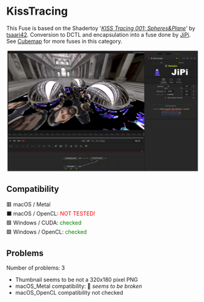 # KissTracing

This Fuse is based on the Shadertoy '_[KISS Tracing 001: Spheres&Plane](https://www.shadertoy.com/view/sttXWX)_' by [tsaari42](https://www.shadertoy.com/user/tsaari42). Conversion to DCTL and encapsulation into a fuse done by [JiPi](../../Site/Profiles/JiPi.md). See [Cubemap](README.md) for more fuses in this category.

<!-- +++ DO NOT REMOVE THIS COMMENT +++ DO NOT ADD OR EDIT ANY TEXT BEFORE THIS LINE +++ IT WOULD BE A REALLY BAD IDEA +++ -->

[![Thumbnail](KissTracing.png)](https://www.shadertoy.com/view/sttXWX "View on Shadertoy.com")

<!-- +++ DO NOT REMOVE THIS COMMENT +++ DO NOT EDIT ANY TEXT THAT COMES AFTER THIS LINE +++ TRUST ME: JUST DON'T DO IT +++ -->

## Compatibility

🟥 macOS / Metal<br />
⬛ macOS / OpenCL: <span style="color:red; ">NOT TESTED!</span><br />
🟩 Windows / CUDA: <span style="color:green; ">checked</span><br />
🟩 Windows / OpenCL: <span style="color:green; ">checked</span><br />


## Problems

Number of problems: 3

- Thumbnail seems to be not a 320x180 pixel PNG
- macOS_Metal compatibility: :frog: *seems to be broken*
- macOS_OpenCL compatibility not checked



